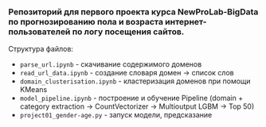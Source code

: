 ### Репозиторий для первого проекта курса NewProLab-BigData по прогнозированию пола и возраста интернет-пользователей по логу посещения сайтов.

Структура файлов:
* `parse_url.ipynb` - скачивание содержимого доменов
* `read_url_data.ipynb` - создание словаря домен &rightarrow; список слов
* `domain_clusterisation.ipynb` - кластеризация доменов при помощи KMeans
* `model_pipeline.ipynb` - построение и обучение Pipeline (domain + category extraction &rightarrow; CountVectorizer &rightarrow; Multioutput LGBM &rightarrow; Top 50)
* `project01_gender-age.py` - запуск модели, предсказание
